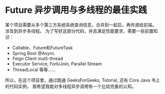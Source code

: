 # Future 异步调用与多线程的最佳实践

某个项目需要从多个第三方系统系统查询信息，合并到一起后，再传递给前端。
涉及到异步多线程。
为了写好这部分代码，并且满足性能要求，需要一些前置知识：
- Callable、Future和FutureTask
- Spring Boot @Async
- Feign Client mutli-thread
- Executor Service, Fork/Join, Parallel Stream
- ThreadLocal
等等……

所以，在这个项目里，通过跑通 GeeksForGeeks, Tutorial, 还有 Core Java 书上的代码实例，
我希望我能对多线程异步调用有一个比较完备的认知。